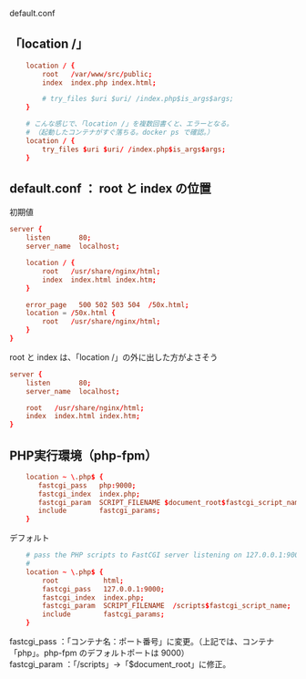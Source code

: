 default.conf

## 「location /」
```conf
    location / {
        root   /var/www/src/public;
        index  index.php index.html;

        # try_files $uri $uri/ /index.php$is_args$args;
    }

    # こんな感じで、「location /」を複数回書くと、エラーとなる。
    # （起動したコンテナがすぐ落ちる。docker ps で確認。）
    location / {
        try_files $uri $uri/ /index.php$is_args$args;
    }
```

## default.conf ： root と index の位置
初期値
```conf
server {
    listen       80;
    server_name  localhost;

    location / {
        root   /usr/share/nginx/html;
        index  index.html index.htm;
    }

    error_page   500 502 503 504  /50x.html;
    location = /50x.html {
        root   /usr/share/nginx/html;
    }
}
```
root と index は、「location /」の外に出した方がよさそう
```conf
server {
    listen       80;
    server_name  localhost;

    root   /usr/share/nginx/html;
    index  index.html index.htm;
}
```


## PHP実行環境（php-fpm）
```conf
    location ~ \.php$ {
       fastcgi_pass   php:9000;
       fastcgi_index  index.php;
       fastcgi_param  SCRIPT_FILENAME $document_root$fastcgi_script_name;
       include        fastcgi_params;
    }
```
デフォルト
```conf
    # pass the PHP scripts to FastCGI server listening on 127.0.0.1:9000
    #
    location ~ \.php$ {
        root           html;
        fastcgi_pass   127.0.0.1:9000;
        fastcgi_index  index.php;
        fastcgi_param  SCRIPT_FILENAME  /scripts$fastcgi_script_name;
        include        fastcgi_params;
    }
```
fastcgi_pass ：「コンテナ名：ポート番号」に変更。（上記では、コンテナ「php」。php-fpm のデフォルトポートは 9000）  
fastcgi_param ：「/scripts」->「$document_root」に修正。  

